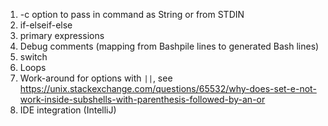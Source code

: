 1. -c option to pass in command as String or from STDIN
2. if-elseif-else
3. primary expressions
4. Debug comments (mapping from Bashpile lines to generated Bash lines)
5. switch
6. Loops
7. Work-around for options with `||`, see https://unix.stackexchange.com/questions/65532/why-does-set-e-not-work-inside-subshells-with-parenthesis-followed-by-an-or
8. IDE integration (IntelliJ)